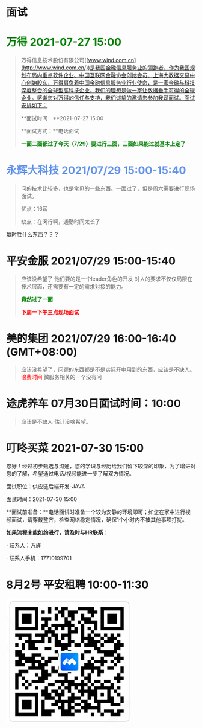 

# 面试



# <font color='green'>万得 2021-07-27 15:00</font>

> 万得信息技术股份有限公司([www.wind.com.cn](http://www.wind.com.cn/))是我国金融信息服务业的领跑者，作为我国规划布局内重点软件企业、中国互联网金融协会创始会员、上海大数据交易中心创始股东，万得肩负着中国金融信息服务业行业使命，是一家金融与科技深度整合的全球型高科技企业，我们的理想是做一家让数据垂手可得的全球企业。感谢您对万得的信任与支持，我们诚挚的邀请您参加我司面试。面试安排如下：
>
> **面试时间：**2021-07-27 15:00
>
> **面试方式：**电话面试
>
> **<font color='green'>一面二面都过了今天（7/29）要进行三面，三面如果能过就基本上定了</font>**



# <font color='cornflowerblue'>永辉大科技    2021/07/29 15:00-15:40</font>

> 问的技术比较多，也是常见的一些东西。一面过了，但是周六需要进行现场面试。
>
> 优点：16薪
>
> 缺点：在闵行啊，通勤时间太长了



赢时胜什么东西？？？



# 平安金服 2021/07/29 15:00-15:40

> 应该没希望了   他们要的是一个leader角色的开发    对人的要求不仅仅局限在技术层面，还需要有一定的需求对接的能力。
>
> <font color='green'>**竟然过了一面**</font>
>
> **<font color='red'>下周一下午三点现场面试</font>**

# 美的集团 2021/07/29 16:00-16:40 (GMT+08:00)

> 应该没希望了，问题的东西都是不是实际开中用到的东西，应该是不缺人。  <font color='red'>浪费时间</font>   微服务相关的一个没有问

# 途虎养车 07月30日面试时间：10:00

> 应该是不缺人  估计没啥希望。

# 叮咚买菜 2021-07-30 15:00

您好！经过初步甄选与沟通，您的学识与经历给我们留下较深的印象，为了增进对您的了解，希望通过电话/视频能进一步了解双方情况。

面试职位：供应链后端开发-JAVA

面试时间：2021-07-30 15:00

**面试前准备：**电话面试时准备一个较为安静的环境即可；如您在家中进行视频面试，请穿戴整齐，检查网络稳定情况，确保1个小时内不被其他事项打扰。

**如果流程未能如约进行，请及时与HR联系：**

· 联系人：方旌

· 联系人手机：17710199701



# 8月2号  平安租聘  10:00-11:30

![image-20210729165114803](../images/image-20210729165114803.png)





